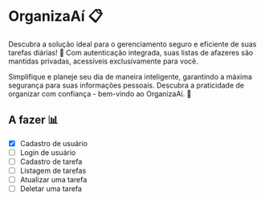 # OrganizaAí 📋

Descubra a solução ideal para o gerenciamento seguro e eficiente de suas tarefas diárias! 🔐 Com autenticação integrada, suas listas de afazeres são mantidas privadas, acessíveis exclusivamente para você.

Simplifique e planeje seu dia de maneira inteligente, garantindo a máxima segurança para suas informações pessoais. Descubra a praticidade de organizar com confiança - bem-vindo ao OrganizaAí. 🚀

## A fazer 📊

- [x] Cadastro de usuário
- [ ] Login de usuário
- [ ] Cadastro de tarefa
- [ ] Listagem de tarefas
- [ ] Atualizar uma tarefa
- [ ] Deletar uma tarefa
